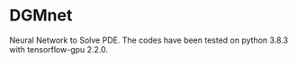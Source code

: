 # DGMnet
Neural Network to Solve PDE.
The codes have been tested on python 3.8.3 with tensorflow-gpu 2.2.0.
